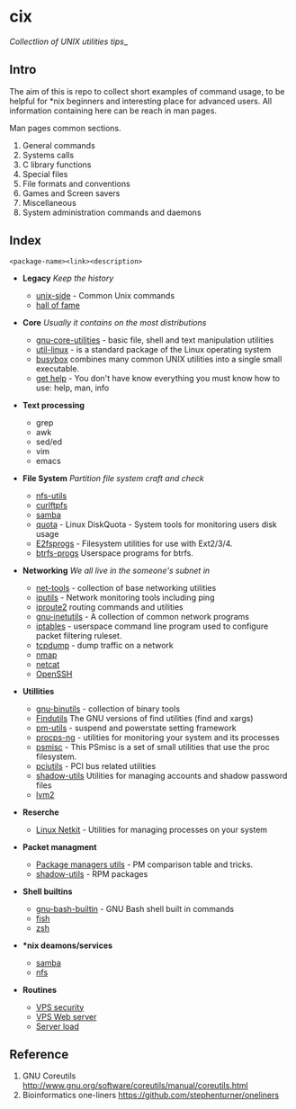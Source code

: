 <!--
File          : README.md
Created       : Sat 07 Nov 2015 22:58:38
Last Modified : Sun May 08 2016 09:30:04 sharlatan
Maintainer    : sharlatan <sharlatanus@gmail.com>
-->

# cix
_Collectlion of UNIX utilities tips__

## Intro
The aim of this is repo to collect short examples of command usage, to be
helpful for *nix beginners and interesting place for advanced users.
All information containing here can be reach in man pages.

Man pages common sections.

1. General commands
2. Systems calls
3. C library functions
4. Special files
5. File formats and conventions
6. Games and Screen savers
7. Miscellaneous
8. System administration commands and daemons

## Index

    <package-name><link><description>

*   __Legacy__ *Keep the history*
    +   [unix-side](utils/unix-side.md) -
        Common Unix commands
    +   [hall of fame]()


*   __Core__ *Usually it contains on the most distributions*
    +   [gnu-core-utilities](utils/gnu-core-utilities.md) -
        basic file, shell and text manipulation utilities
    +   [util-linux](utils/util-linux.md) -
        is a standard package of the Linux operating system
    +   [busybox]()
        combines many common UNIX utilities into a single small executable.
    +   [get help]() -
        You don't have know everything you must know how to use: help, man, info
*   __Text processing__
    + grep
    + awk
    + sed/ed
    + vim
    + emacs

*   __File System__ *Partition file system craft and check*
    +   [nfs-utils]()
    +   [curlftpfs]()
    +   [samba]()
    +   [quota](utils/linux_diskquota.md) -
        Linux DiskQuota - System tools for monitoring users disk usage
    +   [E2fsprogs](utils/e2fsprogs.md) -
        Filesystem utilities for use with Ext2/3/4.
    +   [btrfs-progs](utils/btrfs-progs.md)
        Userspace programs for btrfs.

*   __Networking__ *We all live in the someone's subnet in*
    +   [net-tools](utils/net-utils.md) -
        collection of base networking utilities
    +   [iputils](utils/iputils.md) -
        Network monitoring tools including ping
    +   [iproute2](utils/iproute2.md)
        routing commands and utilities
    +   [gnu-inetutils](utils/gnu-inetutils.md) -
        A collection of common network programs
    +   [iptables](utils/iptables.md) -
        userspace command line program used to configure packet filtering ruleset.
    +   [tcpdump](utils/tcpdump.md) -
        dump traffic on a network
    +   [nmap]()
    +   [netcat]()
    +   [OpenSSH]()

*   __Utillities__
    +   [gnu-binutils](utils/gnu-binutils.md) -
        collection of binary tools
    +   [Findutils](utils/gnu-findutils.md)
        The GNU versions of find utilities (find and xargs)
    +   [pm-utils](utils/pm-utils.md) -
        suspend and powerstate setting framework
    +   [procps-ng](utils/procps-ng.md) -
        utilities for monitoring your system and its processes
    +   [psmisc](utils/psmisc.md) -
        This PSmisc is a set of small utilities that use the proc filesystem.
    +   [pciutils](utils/pciutils.md) -
        PCI bus related utilities
    +   [shadow-utils]()
        Utilities for managing accounts and shadow password files
    +   [lvm2]()

*   __Reserche__
    +   [Linux Netkit](utils/netkit.md) -
        Utilities for managing processes on your system

*   __Packet managment__
    +   [Package managers utils](utils/pm_managers.md) -
        PM comparison table and tricks.
    +   [shadow-utils](utils/shadow-utils.md) -
        RPM packages

*   __Shell builtins__
    +   [gnu-bash-builtin](utils/gnu-bash-builtin.md) -
        GNU Bash shell built in commands
    +   [fish](http://fishshell.com/)
    +   [zsh](http://www.zsh.org/)

*   __*nix deamons/services__
    +   [samba]()
    +   [nfs]()

*   __Routines__
    +   [VPS security](routines/vps_security.md)
    +   [VPS Web server](routines/vps_to_webserver.md)
    +   [Server load](routines/server_load.md)

## Reference ##
1. GNU Coreutils http://www.gnu.org/software/coreutils/manual/coreutils.html
2. Bioinformatics one-liners https://github.com/stephenturner/oneliners

